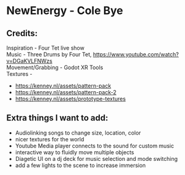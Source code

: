 # NewEnergy - Cole Bye

## Credits:
Inspiration - Four Tet live show  
Music - Three Drums by Four Tet, https://www.youtube.com/watch?v=DGaKVLFNWzs  
Movement/Grabbing - Godot XR Tools  
Textures -
* https://kenney.nl/assets/pattern-pack
* https://kenney.nl/assets/pattern-pack-2
* https://kenney.nl/assets/prototype-textures


## Extra things I want to add:
- Audiolinking songs to change size, location, color
- nicer textures for the world 
- Youtube Media player connects to the sound for custom music
- interactive way to fluidly move multiple objects
- Diagetic UI on a dj deck for music selection and mode switching
- add a few lights to the scene to increase immersion


